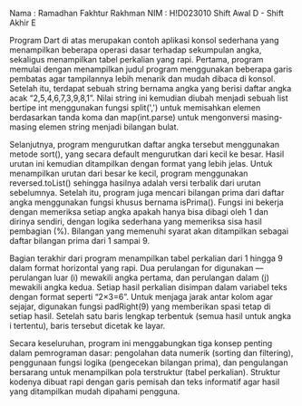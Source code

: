 Nama : Ramadhan Fakhtur Rakhman 
NIM : H!D023010
Shift Awal D - Shift Akhir E 



Program Dart di atas merupakan contoh aplikasi konsol sederhana yang menampilkan beberapa operasi dasar terhadap sekumpulan angka, sekaligus menampilkan tabel perkalian yang rapi. Pertama, program memulai dengan menampilkan judul program menggunakan beberapa garis pembatas agar tampilannya lebih menarik dan mudah dibaca di konsol. Setelah itu, terdapat sebuah string bernama angka yang berisi daftar angka acak “2,5,4,6,7,3,9,8,1”. Nilai string ini kemudian diubah menjadi sebuah list bertipe int menggunakan fungsi split(',') untuk memisahkan elemen berdasarkan tanda koma dan map(int.parse) untuk mengonversi masing-masing elemen string menjadi bilangan bulat.

Selanjutnya, program mengurutkan daftar angka tersebut menggunakan metode sort(), yang secara default mengurutkan dari kecil ke besar. Hasil urutan ini kemudian ditampilkan dengan format yang lebih jelas. Untuk menampilkan urutan dari besar ke kecil, program menggunakan reversed.toList() sehingga hasilnya adalah versi terbalik dari urutan sebelumnya. Setelah itu, program juga mencari bilangan prima dari daftar angka menggunakan fungsi khusus bernama isPrima(). Fungsi ini bekerja dengan memeriksa setiap angka apakah hanya bisa dibagi oleh 1 dan dirinya sendiri, dengan logika sederhana yang memeriksa sisa hasil pembagian (%). Bilangan yang memenuhi syarat akan ditampilkan sebagai daftar bilangan prima dari 1 sampai 9.

Bagian terakhir dari program menampilkan tabel perkalian dari 1 hingga 9 dalam format horizontal yang rapi. Dua perulangan for digunakan — perulangan luar (i) mewakili angka pertama, dan perulangan dalam (j) mewakili angka kedua. Setiap hasil perkalian disimpan dalam variabel teks dengan format seperti “2×3=6”. Untuk menjaga jarak antar kolom agar sejajar, digunakan fungsi padRight(9) yang memberikan spasi tetap di setiap hasil. Setelah satu baris lengkap terbentuk (semua hasil untuk angka i tertentu), baris tersebut dicetak ke layar.

Secara keseluruhan, program ini menggabungkan tiga konsep penting dalam pemrograman dasar: pengolahan data numerik (sorting dan filtering), penggunaan fungsi logika (pengecekan bilangan prima), dan pengulangan bersarang untuk menampilkan pola terstruktur (tabel perkalian). Struktur kodenya dibuat rapi dengan garis pemisah dan teks informatif agar hasil yang ditampilkan mudah dipahami pengguna.
